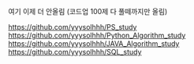 여기 이제 더 안올림 
(코드업 100제 다 풀떼까지만 올림)

https://github.com/yyysolhhh/PS_study  
https://github.com/yyysolhhh/Python_Algorithm_study  
https://github.com/yyysolhhh/JAVA_Algorithm_study  
https://github.com/yyysolhhh/SQL_study  
